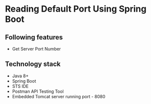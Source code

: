 <h1>Reading Default Port Using Spring Boot</h1>

## Following features

- Get Server Port Number

## Technology stack
- Java 8+
- Spring Boot
- STS IDE
- Postman API Testing Tool
- Embedded Tomcat server running port - 8080
